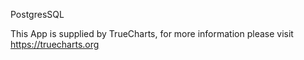 

PostgresSQL

This App is supplied by TrueCharts, for more information please visit https://truecharts.org
